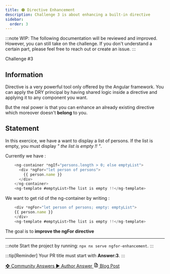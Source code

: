 ```yaml
---
title: 🟠 Directive Enhancement
description: Challenge 3 is about enhancing a built-in directive
sidebar:
  order: 3
---
```


:::note
WIP: The following documentation will be reviewed and improved. However, you can still take on the challenge. If you don't understand a certain part, please feel free to reach out or create an issue.
:::

<div class="chip">Challenge #3</div>

## Information

Directive is a very powerful tool only offered by the Angular framework. You can apply the DRY principal by having shared logic inside a directive and applying it to any component you want.

But the real power is that you can enhance an already existing directive which moreover doesn't **belong** to you.

## Statement

In this exercice, we have a want to display a list of persons. If the list is empty, you must display _" the list is empty !! "_.

Currently we have :

```typescript
    <ng-container *ngIf="persons.length > 0; else emptyList">
      <div *ngFor="let person of persons">
        {{ person.name }}
      </div>
    </ng-container>
    <ng-template #emptyList>The list is empty !!</ng-template>
```

We want to get rid of the ng-container by writing :

```typescript
    <div *ngFor="let person of persons; empty: emptyList">
    {{ person.name }}
    </div>
    <ng-template #emptyList>The list is empty !!</ng-template>
```

The goal is to **improve the ngFor directive**

---

:::note
Start the project by running: `npx nx serve ngfor-enhancement`.
:::

:::tip[Reminder]
Your PR title must start with <b>Answer:3</b>.
:::

<div class="article-footer">
  <a
    href="https://github.com/tomalaforge/angular-challenges/pulls?q=label%3A3+label%3Aanswer"
    alt="Directive Enhancement community solutions">
    ❖ Community Answers
  </a>
  <a
    href='https://github.com/tomalaforge/angular-challenges/pulls?q=label%3A3+label%3A"answer+author"'
    alt="Directive Enhancement solution author">
    ▶︎ Author Answer
  </a>
  <a
    href='https://medium.com/@thomas.laforge/ngfor-enhancement-716b44656a6c'
    target="_blank"
    rel="noopener noreferrer"
    alt="Directive Enhancement blog article">
    <svg aria-hidden="true" class="astro-yzt5nm4y astro-lq7oo3uf" width="16" height="16" viewBox="0 0 24 24" fill="currentColor" style="--sl-icon-size: 1.5rem;"><path d="M9 10h1a1 1 0 1 0 0-2H9a1 1 0 0 0 0 2Zm0 2a1 1 0 0 0 0 2h6a1 1 0 0 0 0-2H9Zm11-3.06a1.3 1.3 0 0 0-.06-.27v-.09c-.05-.1-.11-.2-.19-.28l-6-6a1.07 1.07 0 0 0-.28-.19h-.09a.88.88 0 0 0-.33-.11H7a3 3 0 0 0-3 3v14a3 3 0 0 0 3 3h10a3 3 0 0 0 3-3V8.94Zm-6-3.53L16.59 8H15a1 1 0 0 1-1-1V5.41ZM18 19a1 1 0 0 1-1 1H7a1 1 0 0 1-1-1V5a1 1 0 0 1 1-1h5v3a3 3 0 0 0 3 3h3v9Zm-3-3H9a1 1 0 0 0 0 2h6a1 1 0 0 0 0-2Z"></path></svg>
     Blog Post
  </a>
</div>
